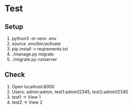 # Test

## Setup
1. python3 -m venv .env
2. source .env/bin/activate
3. pip install -r reqirements.txt
4. ./manage.py migrate
5. ./migrate.py runserver

## Check

1. Open localhost:8000
2. Users: admin:admin, test1:admin12345, test2:admin12345
3. test1 -> View 1
4. test2 -> View 2

